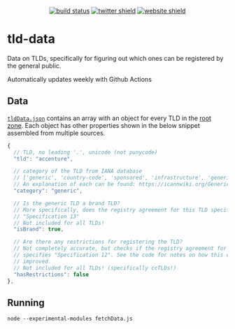 <p align="center">
    <a href="https://github.com/Cobertos/tld-data/actions" target="_blank"><img alt="build status" src="https://github.com/Cobertos/tld-data/workflows/Fetch%20Data/badge.svg"></a>
    <a href="https://twitter.com/cobertos" target="_blank"><img alt="twitter shield" src="https://img.shields.io/badge/twitter-%40cobertos-0084b4.svg"></a>
    <a href="https://cobertos.com" target="_blank"><img alt="website shield" src="https://img.shields.io/badge/website-cobertos.com-888888.svg"></a>
</p>

# tld-data

Data on TLDs, specifically for figuring out which ones can be registered by the general public.

Automatically updates weekly with Github Actions

## Data

[`tldData.json`](tldData.json) contains an array with an object for every TLD in the [root zone](http://www.internic.net/domain/root.zone). Each object has other properties shown in the below snippet assembled from multiple sources.

```javascript
{
  // TLD, no leading '.', unicode (not punycode)
  "tld": "accenture",

  // category of the TLD from IANA database
  // ['generic', 'country-code', 'sponsored', 'infrastructure', 'generic-restricted', 'test']
  // An explanation of each can be found: https://icannwiki.org/Generic_top-level_domain
  "category": "generic",

  // Is the generic TLD a brand TLD?
  // More specifically, does the registry agreement for this TLD specify
  // "Specification 13"
  // Not included for all TLDs!
  "isBrand": true,

  // Are there any restrictions for registering the TLD?
  // Not completely accurate, but checks if the registry agreement for this TLD
  // specifies "Specification 12". See the code for notes on how this can be
  // improved.
  // Not included for all TLDs! (specifically ccTLDs!)
  "hasRestrictions": false
},
```

## Running

`node --experimental-modules fetchData.js`
